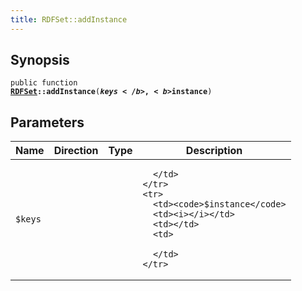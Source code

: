 ```yaml
---
title: RDFSet::addInstance
---
```


## Synopsis

<code>public function <b><a href="RDFSet">RDFSet</a>::addInstance</b>(<b>$keys</b>, <b>$instance</b>)</code>

## Parameters

<table>
  <thead>
    <tr>
      <th>Name</th>
      <th>Direction</th>
      <th>Type</th>
      <th>Description</th>
    </tr>
  </thead>
  <tbody>
    <tr>
      <td><code>$keys</code>
      <td><i></i></td>
      <td></td>
      <td>

      </td>
    </tr>
    <tr>
      <td><code>$instance</code>
      <td><i></i></td>
      <td></td>
      <td>

      </td>
    </tr>
  </tbody>
</table>

